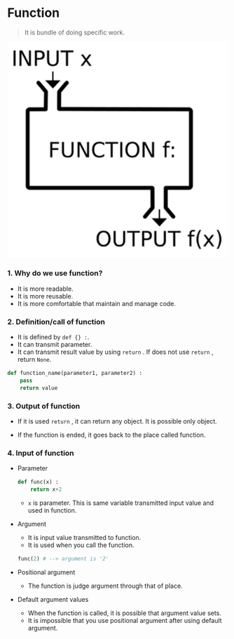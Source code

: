 # Function

> It is bundle of doing specific work.

![image-20200725175829103](Python(4).assets/image-20200725175829103.png)

### 1. Why do we use function?

- It is more readable.
- It is more reusable.
- It is more comfortable that maintain and manage code.



### 2. Definition/call of function

- It is defined by `def {} :`.
- It can transmit parameter.
- It can transmit result value by using `return` . If does not use `return` , return `None`.

```python
def function_name(parameter1, parameter2) :
    pass
	return value
```



### 3. Output of function

- If it is used `return` , it can return any object. It is possible only object.

- If the function is ended, it goes back to the place called function.



### 4. Input of function

- Parameter

  ```python
  def func(x) :
      return x+2
  ```

  - `x` is parameter. This is same variable transmitted input value and used in function.

- Argument

  - It is input value transmitted to function.
  - It is used when you call the function.

  ```python
  func(2) # --> argument is '2'
  ```

- Positional argument
  - The function is judge argument through that of place.
- Default argument values
  - When the function is called, it is possible that argument value sets.
  - It is impossible that you use positional argument after using default argument.